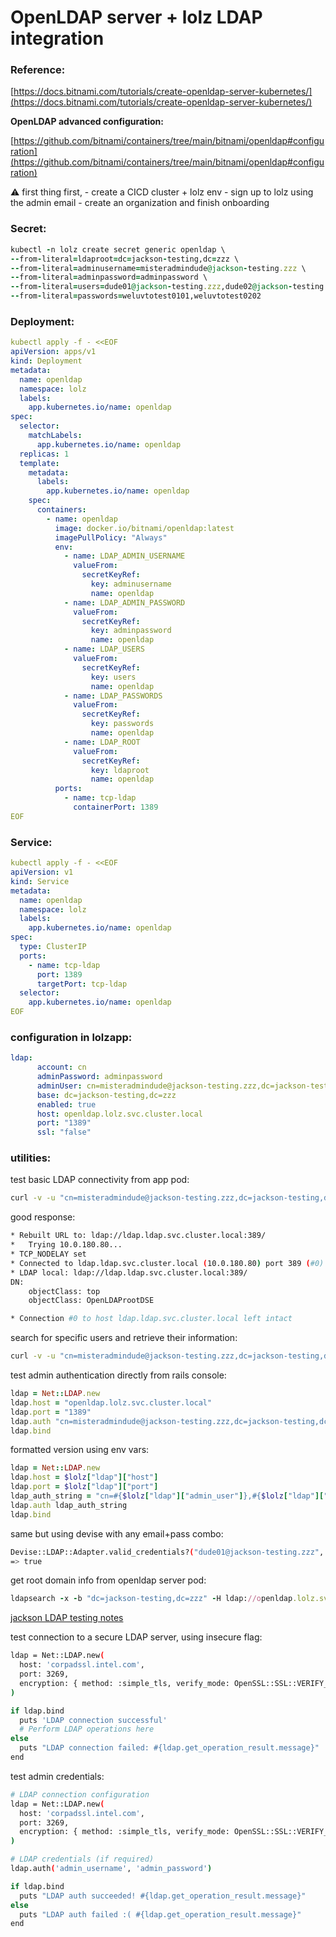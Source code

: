 # OpenLDAP server + lolz LDAP integration

### **Reference:**

[https://docs.bitnami.com/tutorials/create-openldap-server-kubernetes/](https://docs.bitnami.com/tutorials/create-openldap-server-kubernetes/)

**OpenLDAP advanced configuration:**

[https://github.com/bitnami/containers/tree/main/bitnami/openldap#configuration](https://github.com/bitnami/containers/tree/main/bitnami/openldap#configuration)

<aside>
⚠️ first thing first,
- create a CICD cluster + lolz env
- sign up to lolz using the admin email
- create an organization and finish onboarding

</aside>

### Secret:

```ruby
kubectl -n lolz create secret generic openldap \
--from-literal=ldaproot=dc=jackson-testing,dc=zzz \
--from-literal=adminusername=misteradmindude@jackson-testing.zzz \
--from-literal=adminpassword=adminpassword \
--from-literal=users=dude01@jackson-testing.zzz,dude02@jackson-testing.zzz \
--from-literal=passwords=weluvtotest0101,weluvtotest0202
```

### Deployment:

```yaml
kubectl apply -f - <<EOF
apiVersion: apps/v1
kind: Deployment
metadata:
  name: openldap
  namespace: lolz
  labels:
    app.kubernetes.io/name: openldap
spec:
  selector:
    matchLabels:
      app.kubernetes.io/name: openldap
  replicas: 1
  template:
    metadata:
      labels:
        app.kubernetes.io/name: openldap
    spec:
      containers:
        - name: openldap
          image: docker.io/bitnami/openldap:latest
          imagePullPolicy: "Always"
          env:
            - name: LDAP_ADMIN_USERNAME
              valueFrom:
                secretKeyRef:
                  key: adminusername
                  name: openldap
            - name: LDAP_ADMIN_PASSWORD
              valueFrom:
                secretKeyRef:
                  key: adminpassword
                  name: openldap
            - name: LDAP_USERS
              valueFrom:
                secretKeyRef:
                  key: users
                  name: openldap
            - name: LDAP_PASSWORDS
              valueFrom:
                secretKeyRef:
                  key: passwords
                  name: openldap
            - name: LDAP_ROOT
              valueFrom:
                secretKeyRef:
                  key: ldaproot
                  name: openldap
          ports:
            - name: tcp-ldap
              containerPort: 1389
EOF
```

### Service:

```yaml
kubectl apply -f - <<EOF
apiVersion: v1
kind: Service
metadata:
  name: openldap
  namespace: lolz
  labels:
    app.kubernetes.io/name: openldap
spec:
  type: ClusterIP
  ports:
    - name: tcp-ldap
      port: 1389
      targetPort: tcp-ldap
  selector:
    app.kubernetes.io/name: openldap
EOF
```

### configuration in lolzapp:

```yaml
ldap:
      account: cn
      adminPassword: adminpassword
      adminUser: cn=misteradmindude@jackson-testing.zzz,dc=jackson-testing,dc=zzz
      base: dc=jackson-testing,dc=zzz
      enabled: true
      host: openldap.lolz.svc.cluster.local
      port: "1389"
      ssl: "false"
```

### utilities:

test basic LDAP connectivity from app pod:

```bash
curl -v -u "cn=misteradmindude@jackson-testing.zzz,dc=jackson-testing,dc=zzz":"adminpassword" "ldap://openldap.lolz.svc.cluster.local:1389"
```

good response:

```bash
* Rebuilt URL to: ldap://ldap.ldap.svc.cluster.local:389/
*   Trying 10.0.180.80...
* TCP_NODELAY set
* Connected to ldap.ldap.svc.cluster.local (10.0.180.80) port 389 (#0)
* LDAP local: ldap://ldap.ldap.svc.cluster.local:389/
DN:
	objectClass: top
	objectClass: OpenLDAProotDSE

* Connection #0 to host ldap.ldap.svc.cluster.local left intact
```

search for specific users and retrieve their information:

```bash
curl -v -u "cn=misteradmindude@jackson-testing.zzz,dc=jackson-testing,dc=zzz":"adminpassword" "ldap://openldap.lolz.svc.cluster.local:1389/cn=dude02@jackson-testing.zzz,ou=users,dc=jackson-testing,dc=zzz"
```

test admin authentication directly from rails console:

```ruby
ldap = Net::LDAP.new
ldap.host = "openldap.lolz.svc.cluster.local"
ldap.port = "1389"
ldap.auth "cn=misteradmindude@jackson-testing.zzz,dc=jackson-testing,dc=zzz", "adminpassword"
ldap.bind
```

formatted version using env vars:

```ruby
ldap = Net::LDAP.new
ldap.host = $lolz["ldap"]["host"]
ldap.port = $lolz["ldap"]["port"]
ldap_auth_string = "cn=#{$lolz["ldap"]["admin_user"]},#{$lolz["ldap"]["base"]}, #{$lolz["ldap"]["admin_password"]}"
ldap.auth ldap_auth_string
ldap.bind
```

same but using devise with any email+pass combo:

```bash
Devise::LDAP::Adapter.valid_credentials?("dude01@jackson-testing.zzz", "weluvtotest0101")
=> true
```

get root domain info from openldap server pod:

```ruby
ldapsearch -x -b "dc=jackson-testing,dc=zzz" -H ldap://openldap.lolz.svc.cluster.local:1389
```

[jackson LDAP testing notes](OpenLDAP%20server%20+%20lolz%20LDAP%20integration%202f8afc71603a446ea5416f8f07acead0/jackson%20LDAP%20testing%20notes%204fcff9d1244048e78cb2728cead57bcc.md)

test connection to a secure LDAP server, using insecure flag:

```bash
ldap = Net::LDAP.new(
  host: 'corpadssl.intel.com',
  port: 3269,
  encryption: { method: :simple_tls, verify_mode: OpenSSL::SSL::VERIFY_NONE } # Use VERIFY_NONE for --insecure
)

if ldap.bind
  puts 'LDAP connection successful'
  # Perform LDAP operations here
else
  puts "LDAP connection failed: #{ldap.get_operation_result.message}"
end
```

test admin credentials:

```bash
# LDAP connection configuration
ldap = Net::LDAP.new(
  host: 'corpadssl.intel.com',
  port: 3269,
  encryption: { method: :simple_tls, verify_mode: OpenSSL::SSL::VERIFY_NONE }
)

# LDAP credentials (if required)
ldap.auth('admin_username', 'admin_password')

if ldap.bind
  puts "LDAP auth succeeded! #{ldap.get_operation_result.message}"
else
  puts "LDAP auth failed :( #{ldap.get_operation_result.message}"
end
```